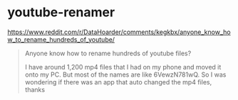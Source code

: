 # youtube-renamer

https://www.reddit.com/r/DataHoarder/comments/kegkbx/anyone_know_how_to_rename_hundreds_of_youtube/


> Anyone know how to rename hundreds of youtube files?
>
> I have around 1,200 mp4 files that I had on my phone and moved it onto my PC. But most of the names are like 6VewzN781wQ. So I was wondering if there was an app that auto changed the mp4 files, thanks
